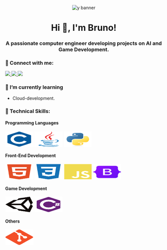 <p align="center">
  <img width="700" height="300" src="https://user-images.githubusercontent.com/67275098/175830833-8df0db07-56cd-42d3-81a5-4d1e0da94f13.png" alt="y banner">
</p>
<h1 align="center">Hi 👋, I'm Bruno! </h1>
<h3 align="center">A passionate computer engineer developing projects on AI and Game Development.</h3>
<h3 align="left">🤝 Connect with me:</h3>
<p>
    <a href="https://github.com/brunobrunheroto/" target="_blank">
      <img src="https://img.shields.io/badge/GitHub-100000?style=for-the-badge&logo=github&logoColor=white" target="_blank">
    </a>
    <a href="https://linkedin.com/in/brunobrunheroto" target="_blank">
      <img src="https://img.shields.io/badge/LinkedIn-0077B5?style=for-the-badge&logo=linkedin&logoColor=white" target="_blank">
    </a>
    <a href="mailto:brunobrunheroto@gmail.com" target="_blank">
      <img src="https://img.shields.io/badge/Gmail-D14836?style=for-the-badge&logo=gmail&logoColor=white" target="_blank">
    </a>
</p>

<h3> 🌱 I’m currently learning</h3>

- Cloud-development.

<h3>💼 Technical Skills: </h3>
<h4>Programming Languages</h4>
<p>
  <img margin-right="20" align="center" alt="C" height="50" width="90" src="https://raw.githubusercontent.com/devicons/devicon/master/icons/c/c-plain.svg"> 
  <img margin-right="20" align="center" alt="Java" height="50" width="90" src="https://raw.githubusercontent.com/devicons/devicon/master/icons/java/java-original.svg"> 
  <img margin-right="20" align="center" alt="Python" height="50" width="90" src="https://raw.githubusercontent.com/devicons/devicon/master/icons/python/python-original.svg"> 
</p>
<h4>Front-End Development</h4>
<p>
  <img margin-right="20" align="center" alt="HTML5" height="50" width="90" src="https://raw.githubusercontent.com/devicons/devicon/master/icons/html5/html5-plain.svg"> 
  <img margin-right="20" align="center" alt="CSS3" height="50" width="90" src="https://raw.githubusercontent.com/devicons/devicon/master/icons/css3/css3-plain.svg"> 
  <img margin-right="20" align="center" alt="Javascript" height="50" width="90" src="https://raw.githubusercontent.com/devicons/devicon/master/icons/javascript/javascript-plain.svg">
  <img margin-right="20" align="center" alt="CSS3" height="50" width="90" src="https://raw.githubusercontent.com/devicons/devicon/master/icons/bootstrap/bootstrap-original.svg"> 
</p>

<h4>Game Development</h4>
<p>
  <img margin-right="20" align="center" alt="Unity" height="50" width="90" src="https://raw.githubusercontent.com/devicons/devicon/master/icons/unity/unity-original.svg"> 
  <img margin-right="20" align="center" alt="C#" height="50" width="90" src="https://raw.githubusercontent.com/devicons/devicon/master/icons/csharp/csharp-plain.svg"> 
</p>
<h4>Others</h4>
<p>
  <img margin-right="20" align="center" alt="Git" height="50" width="90" src="https://raw.githubusercontent.com/devicons/devicon/master/icons/git/git-original.svg"> 

</p>

